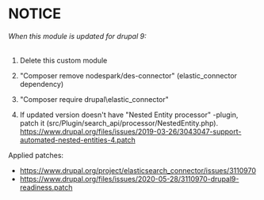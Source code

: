 # NOTICE

###### When this module is updated for drupal 9:

1. Delete this custom module

2. "Composer remove nodespark/des-connector" (elastic_connector dependency)

3. "Composer require drupal\elastic_connector"

4. If updated version doesn't have "Nested Entity processor" -plugin, patch it (src/Plugin/search_api/processor/NestedEntity.php).
https://www.drupal.org/files/issues/2019-03-26/3043047-support-automated-nested-entities-4.patch

Applied patches: 
- https://www.drupal.org/project/elasticsearch_connector/issues/3110970
- https://www.drupal.org/files/issues/2020-05-28/3110970-drupal9-readiness.patch
